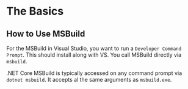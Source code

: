 # The Basics

## How to Use MSBuild
For the MSBuild in Visual Studio, you want to run a `Developer Command Prompt`. This should install along with VS. You call MSBuild directly via `msbuild`.

.NET Core MSBuild is typically accessed on any command prompt via `dotnet msbuild`. It accepts al the same arguments as `msbuild.exe`.